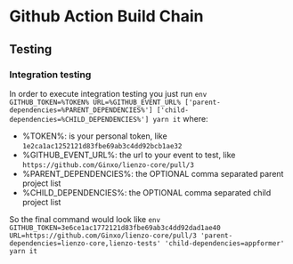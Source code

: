 # Github Action Build Chain

## Testing

### Integration testing
In order to execute integration testing you just run `env GITHUB_TOKEN=%TOKEN% URL=%GITHUB_EVENT_URL% ['parent-dependencies=%PARENT_DEPENDENCIES%'] ['child-dependencies=%CHILD_DEPENDENCIES%'] yarn it` where:
* %TOKEN%: is your personal token, like `1e2ca1ac1252121d83fbe69ab3c4dd92bcb1ae32` 
* %GITHUB_EVENT_URL%: the url to your event to test, like `https://github.com/Ginxo/lienzo-core/pull/3`
* %PARENT_DEPENDENCIES%: the OPTIONAL comma separated parent project list
* %CHILD_DEPENDENCIES%: the OPTIONAL comma separated child project list

So the final command would look like `env GITHUB_TOKEN=3e6ce1ac1772121d83fbe69ab3c4dd92dad1ae40 URL=https://github.com/Ginxo/lienzo-core/pull/3 'parent-dependencies=lienzo-core,lienzo-tests' 'child-dependencies=appformer' yarn it`